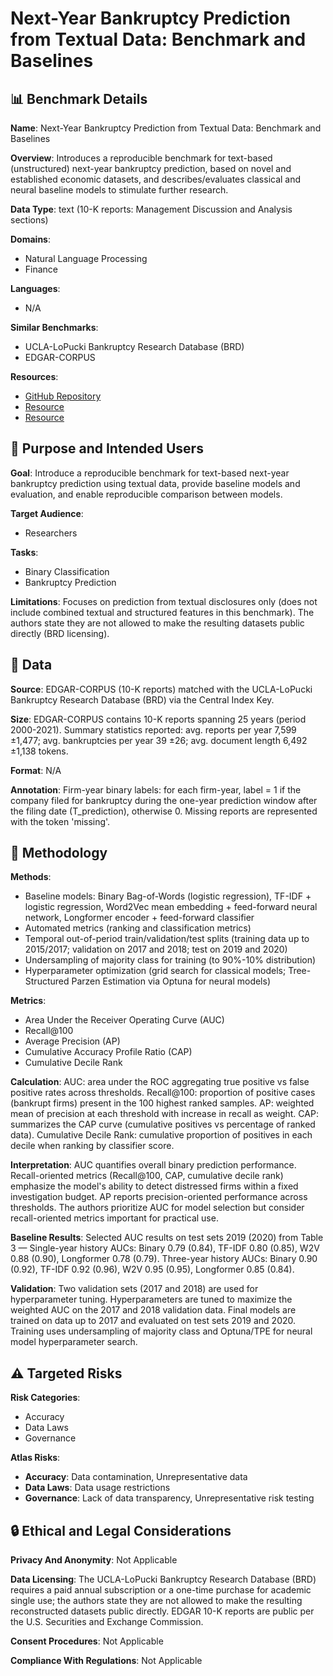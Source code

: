 # Next-Year Bankruptcy Prediction from Textual Data: Benchmark and Baselines

## 📊 Benchmark Details

**Name**: Next-Year Bankruptcy Prediction from Textual Data: Benchmark and Baselines

**Overview**: Introduces a reproducible benchmark for text-based (unstructured) next-year bankruptcy prediction, based on novel and established economic datasets, and describes/evaluates classical and neural baseline models to stimulate further research.

**Data Type**: text (10-K reports: Management Discussion and Analysis sections)

**Domains**:
- Natural Language Processing
- Finance

**Languages**:
- N/A

**Similar Benchmarks**:
- UCLA-LoPucki Bankruptcy Research Database (BRD)
- EDGAR-CORPUS

**Resources**:
- [GitHub Repository](https://github.com/henriarnoUG/BankruptcyBenchmarkBaselines)
- [Resource](https://lopucki.law.ucla.edu/)
- [Resource](https://www.sec.gov/fast-answers/answersreada10khtm.html)

## 🎯 Purpose and Intended Users

**Goal**: Introduce a reproducible benchmark for text-based next-year bankruptcy prediction using textual data, provide baseline models and evaluation, and enable reproducible comparison between models.

**Target Audience**:
- Researchers

**Tasks**:
- Binary Classification
- Bankruptcy Prediction

**Limitations**: Focuses on prediction from textual disclosures only (does not include combined textual and structured features in this benchmark). The authors state they are not allowed to make the resulting datasets public directly (BRD licensing).

## 💾 Data

**Source**: EDGAR-CORPUS (10-K reports) matched with the UCLA-LoPucki Bankruptcy Research Database (BRD) via the Central Index Key.

**Size**: EDGAR-CORPUS contains 10-K reports spanning 25 years (period 2000-2021). Summary statistics reported: avg. reports per year 7,599 ±1,477; avg. bankruptcies per year 39 ±26; avg. document length 6,492 ±1,138 tokens.

**Format**: N/A

**Annotation**: Firm-year binary labels: for each firm-year, label = 1 if the company filed for bankruptcy during the one-year prediction window after the filing date (T_prediction), otherwise 0. Missing reports are represented with the token 'missing'.

## 🔬 Methodology

**Methods**:
- Baseline models: Binary Bag-of-Words (logistic regression), TF-IDF + logistic regression, Word2Vec mean embedding + feed-forward neural network, Longformer encoder + feed-forward classifier
- Automated metrics (ranking and classification metrics)
- Temporal out-of-period train/validation/test splits (training data up to 2015/2017; validation on 2017 and 2018; test on 2019 and 2020)
- Undersampling of majority class for training (to 90%-10% distribution)
- Hyperparameter optimization (grid search for classical models; Tree-Structured Parzen Estimation via Optuna for neural models)

**Metrics**:
- Area Under the Receiver Operating Curve (AUC)
- Recall@100
- Average Precision (AP)
- Cumulative Accuracy Profile Ratio (CAP)
- Cumulative Decile Rank

**Calculation**: AUC: area under the ROC aggregating true positive vs false positive rates across thresholds. Recall@100: proportion of positive cases (bankrupt firms) present in the 100 highest ranked samples. AP: weighted mean of precision at each threshold with increase in recall as weight. CAP: summarizes the CAP curve (cumulative positives vs percentage of ranked data). Cumulative Decile Rank: cumulative proportion of positives in each decile when ranking by classifier score.

**Interpretation**: AUC quantifies overall binary prediction performance. Recall-oriented metrics (Recall@100, CAP, cumulative decile rank) emphasize the model's ability to detect distressed firms within a fixed investigation budget. AP reports precision-oriented performance across thresholds. The authors prioritize AUC for model selection but consider recall-oriented metrics important for practical use.

**Baseline Results**: Selected AUC results on test sets 2019 (2020) from Table 3 — Single-year history AUCs: Binary 0.79 (0.84), TF-IDF 0.80 (0.85), W2V 0.88 (0.90), Longformer 0.78 (0.79). Three-year history AUCs: Binary 0.90 (0.92), TF-IDF 0.92 (0.96), W2V 0.95 (0.95), Longformer 0.85 (0.84).

**Validation**: Two validation sets (2017 and 2018) are used for hyperparameter tuning. Hyperparameters are tuned to maximize the weighted AUC on the 2017 and 2018 validation data. Final models are trained on data up to 2017 and evaluated on test sets 2019 and 2020. Training uses undersampling of majority class and Optuna/TPE for neural model hyperparameter search.

## ⚠️ Targeted Risks

**Risk Categories**:
- Accuracy
- Data Laws
- Governance

**Atlas Risks**:
- **Accuracy**: Data contamination, Unrepresentative data
- **Data Laws**: Data usage restrictions
- **Governance**: Lack of data transparency, Unrepresentative risk testing

## 🔒 Ethical and Legal Considerations

**Privacy And Anonymity**: Not Applicable

**Data Licensing**: The UCLA-LoPucki Bankruptcy Research Database (BRD) requires a paid annual subscription or a one-time purchase for academic single use; the authors state they are not allowed to make the resulting reconstructed datasets public directly. EDGAR 10-K reports are public per the U.S. Securities and Exchange Commission.

**Consent Procedures**: Not Applicable

**Compliance With Regulations**: Not Applicable
